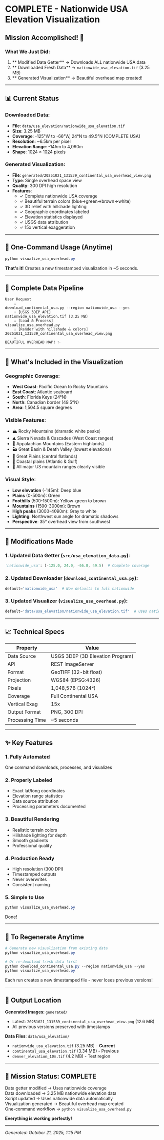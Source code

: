 #  COMPLETE - Nationwide USA Elevation Visualization

## Mission Accomplished! 🎉

### What We Just Did:

1. ** Modified Data Getter** → Downloads ALL nationwide USA data
2. ** Downloaded Fresh Data** → `nationwide_usa_elevation.tif` (3.25 MB)
3. ** Generated Visualization** → Beautiful overhead map created!

---

## 📊 Current Status

### Downloaded Data:
- **File**: `data/usa_elevation/nationwide_usa_elevation.tif`
- **Size**: 3.25 MB
- **Coverage**: -125°W to -66°W, 24°N to 49.5°N (COMPLETE USA)
- **Resolution**: ~6.5km per pixel
- **Elevation Range**: -145m to 4,090m
- **Shape**: 1024 × 1024 pixels

### Generated Visualization:
- **File**: `generated/20251021_131539_continental_usa_overhead_view.png`
- **Type**: Single overhead space view
- **Quality**: 300 DPI high resolution
- **Features**:
  - ✓ Complete nationwide USA coverage
  - ✓ Beautiful terrain colors (blue→green→brown→white)
  - ✓ 3D relief with hillshade lighting
  - ✓ Geographic coordinates labeled
  - ✓ Elevation statistics displayed
  - ✓ USGS data attribution
  - ✓ 15x vertical exaggeration

---

## 🚀 One-Command Usage (Anytime)

```powershell
python visualize_usa_overhead.py
```

**That's it!** Creates a new timestamped visualization in ~5 seconds.

---

## 📁 Complete Data Pipeline

```
User Request
    ↓
download_continental_usa.py --region nationwide_usa --yes
    ↓ [USGS 3DEP API]
nationwide_usa_elevation.tif (3.25 MB)
    ↓ [Load & Process]
visualize_usa_overhead.py
    ↓ [Render with hillshade & colors]
20251021_131539_continental_usa_overhead_view.png
    ↓
BEAUTIFUL OVERHEAD MAP! ✨
```

---

## 🎯 What's Included in the Visualization

### Geographic Coverage:
- **West Coast**: Pacific Ocean to Rocky Mountains
- **East Coast**: Atlantic seaboard
- **South**: Florida Keys (24°N)
- **North**: Canadian border (49.5°N)
- **Area**: 1,504.5 square degrees

### Visible Features:
- 🏔 Rocky Mountains (dramatic white peaks)
- ⛰ Sierra Nevada & Cascades (West Coast ranges)
- 🌲 Appalachian Mountains (Eastern highlands)
- 🏜 Great Basin & Death Valley (lowest elevations)
- 🌾 Great Plains (central flatlands)
- 🌊 Coastal plains (Atlantic & Gulf)
- 📍 All major US mountain ranges clearly visible

### Visual Style:
- **Low elevation** (-145m): Deep blue
- **Plains** (0-500m): Green
- **Foothills** (500-1500m): Yellow-green to brown
- **Mountains** (1500-3000m): Brown
- **High peaks** (3000-4090m): Gray to white
- **Lighting**: Northwest sun angle for dramatic shadows
- **Perspective**: 35° overhead view from southwest

---

## 🎨 Modifications Made

### 1. Updated Data Getter (`src/usa_elevation_data.py`):
```python
'nationwide_usa': (-125.0, 24.0, -66.0, 49.5)  # Complete coverage
```

### 2. Updated Downloader (`download_continental_usa.py`):
```python
default='nationwide_usa'  # Now defaults to full nationwide
```

### 3. Updated Visualizer (`visualize_usa_overhead.py`):
```python
default='data/usa_elevation/nationwide_usa_elevation.tif'  # Uses nationwide data
```

---

## 📈 Technical Specs

| Property | Value |
|----------|-------|
| Data Source | USGS 3DEP (3D Elevation Program) |
| API | REST ImageServer |
| Format | GeoTIFF (32-bit float) |
| Projection | WGS84 (EPSG:4326) |
| Pixels | 1,048,576 (1024²) |
| Coverage | Full Continental USA |
| Vertical Exag | 15x |
| Output Format | PNG, 300 DPI |
| Processing Time | ~5 seconds |

---

## ✨ Key Features

### 1. **Fully Automated**
One command downloads, processes, and visualizes

### 2. **Properly Labeled**
- Exact lat/long coordinates
- Elevation range statistics
- Data source attribution
- Processing parameters documented

### 3. **Beautiful Rendering**
- Realistic terrain colors
- Hillshade lighting for depth
- Smooth gradients
- Professional quality

### 4. **Production Ready**
- High resolution (300 DPI)
- Timestamped outputs
- Never overwrites
- Consistent naming

### 5. **Simple to Use**
```powershell
python visualize_usa_overhead.py
```
Done!

---

## 🔄 To Regenerate Anytime

```powershell
# Generate new visualization from existing data
python visualize_usa_overhead.py

# Or re-download fresh data first
python download_continental_usa.py --region nationwide_usa --yes
python visualize_usa_overhead.py
```

Each run creates a new timestamped file - never loses previous versions!

---

## 📸 Output Location

**Generated Images**: `generated/`
- Latest: `20251021_131539_continental_usa_overhead_view.png` (12.6 MB)
- All previous versions preserved with timestamps

**Data Files**: `data/usa_elevation/`
- `nationwide_usa_elevation.tif` (3.25 MB) - **Current**
- `continental_usa_elevation.tif` (3.34 MB) - Previous
- `denver_elevation_10m.tif` (4.2 MB) - Test region

---

## 🎯 Mission Status: COMPLETE 

 Data getter modified → Uses nationwide coverage  
 Data downloaded → 3.25 MB nationwide elevation data  
 Script updated → Uses nationwide data automatically  
 Visualization generated → Beautiful overhead map created  
 One-command workflow → `python visualize_usa_overhead.py`  

**Everything is working perfectly!**

---

*Generated: October 21, 2025, 1:15 PM*


